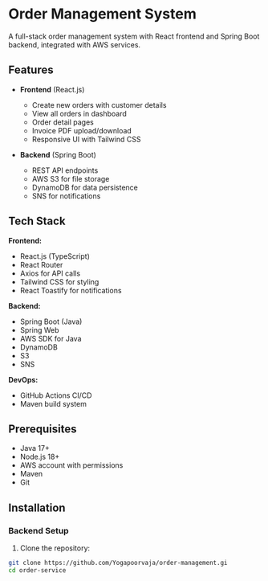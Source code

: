 # Order Management System

A full-stack order management system with React frontend and Spring Boot backend, integrated with AWS services.

## Features

- **Frontend** (React.js)
  - Create new orders with customer details
  - View all orders in dashboard
  - Order detail pages
  - Invoice PDF upload/download
  - Responsive UI with Tailwind CSS

- **Backend** (Spring Boot)
  - REST API endpoints
  - AWS S3 for file storage
  - DynamoDB for data persistence
  - SNS for notifications

## Tech Stack

**Frontend:**
- React.js (TypeScript)
- React Router
- Axios for API calls
- Tailwind CSS for styling
- React Toastify for notifications

**Backend:**
- Spring Boot (Java)
- Spring Web
- AWS SDK for Java
- DynamoDB
- S3
- SNS

**DevOps:**
- GitHub Actions CI/CD
- Maven build system

## Prerequisites

- Java 17+
- Node.js 18+
- AWS account with permissions
- Maven
- Git

## Installation

### Backend Setup

1. Clone the repository:
```bash
git clone https://github.com/Yogapoorvaja/order-management.gi
cd order-service
